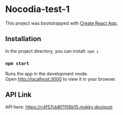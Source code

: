 # Nocodia-test-1

This project was bootstrapped with [Create React App](https://github.com/facebook/create-react-app).

## Installation

In the project directory, you can install: `npm i`

### `npm start`

Runs the app in the development mode.\
Open [http://localhost:3000](http://localhost:3000) to view it in your browser.

## API Link

API here: https://c4f57cb8f7f56b15.mokky.dev/post


